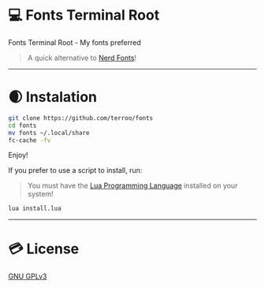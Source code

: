 # 💻 Fonts Terminal Root
Fonts Terminal Root - My fonts preferred
> A quick alternative to [Nerd Fonts](https://github.com/ryanoasis/nerd-fonts)!

---

# 🌒 Instalation
```bash
git clone https://github.com/terroo/fonts
cd fonts
mv fonts ~/.local/share
fc-cache -fv
```
Enjoy!

If you prefer to use a script to install, run:
> You must have the [Lua Programming Language](https://github.com/lua/lua) installed on your system!

```bash
lua install.lua
```

---

# 💳 License
[GNU GPLv3](https://github.com/terroo/fonts/blob/main/LICENSE)
